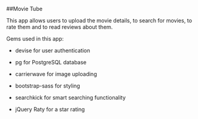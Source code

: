 ##Movie Tube
  
This app allows users to upload the movie details, to search for movies, to rate them and to read reviews about them. 

Gems used in this app:

* devise for user authentication

* pg for PostgreSQL database

* carrierwave for image uploading

* bootstrap-sass for styling

* searchkick for smart searching functionality

* jQuery Raty for a star rating